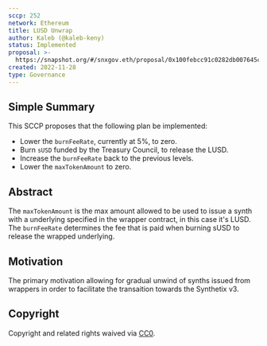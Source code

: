 ```yaml
---
sccp: 252
network: Ethereum
title: LUSD Unwrap
author: Kaleb (@kaleb-keny)
status: Implemented
proposal: >-
  https://snapshot.org/#/snxgov.eth/proposal/0x100febcc91c0282db007645cc535ffcbc603f2f6aa3868e0949273ef6016bb21
created: 2022-11-28
type: Governance
---
```


<!--You can leave these HTML comments in your merged SCCP and delete the visible duplicate text guides, they will not appear and may be helpful to refer to if you edit it again. This is the suggested template for new SCCPs. Note that an SCCP number will be assigned by an editor. When opening a pull request to submit your SCCP, please use an abbreviated title in the filename, `sccp-draft_title_abbrev.md`. The title should be 44 characters or less.-->

## Simple Summary

<!--"If you can't explain it simply, you don't understand it well enough." Provide a simplified and layman-accessible explanation of the SCCP.-->
This SCCP proposes that the following plan be implemented:
- Lower the `burnFeeRate`, currently at 5%, to zero.
- Burn `sUSD` funded by the Treasury Council, to release the LUSD.
- Increase the `burnFeeRate` back to the previous levels.
- Lower the `maxTokenAmount` to zero.

## Abstract

<!--A short (~200 word) description of the variable change proposed.-->

The `maxTokenAmount` is the max amount allowed to be used to issue a synth with a underlying specified in the wrapper contract, in this case it's LUSD.
The `burnFeeRate` determines the fee that is paid when burning sUSD to release the wrapped underlying.

## Motivation

<!--The motivation is critical for SCCPs that want to update variables within Synthetix. It should clearly explain why the existing variable is not incentive aligned. SCCP submissions without sufficient motivation may be rejected outright.-->

The primary motivation allowing for gradual unwind of synths issued from wrappers in order to facilitate the transaition towards the Synthetix v3. 

## Copyright

Copyright and related rights waived via [CC0](https://creativecommons.org/publicdomain/zero/1.0/).
